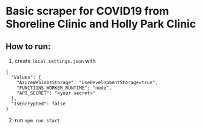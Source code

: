 # Basic scraper for COVID19 from Shoreline Clinic and Holly Park Clinic

## How to run:

1) create `local.settings.json` with

```
{
  "Values": {
    "AzureWebJobsStorage": "UseDevelopmentStorage=true",
    "FUNCTIONS_WORKER_RUNTIME": "node",
    "API_SECRET": "<your secret>"
  },
  "IsEncrypted": false
}
```

2)  run `npm run start`
